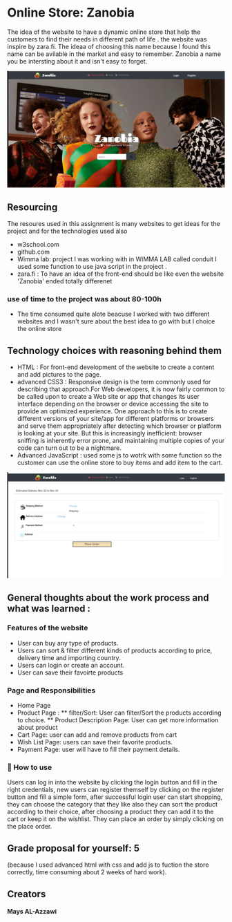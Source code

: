 # Online Store: Zanobia

 The idea of the website to have a dynamic online store that help the customers to find their needs in different path of life .
 the website was inspire by zara.fi. The ideaa of choosing this name because I found this name can be avilable in the market and easy to remember. Zanobia a name you be intersting about it and isn't easy to forget.



![mainpage](images/main-screen2.png)

## Resourcing

The resoures used in this assignment is many websites to get ideas for the project and for the technologies used also 

- w3school.com
- github.com 
- Wimma lab:  project I was working with in WiMMA LAB called conduit I used some function to use java script in the project .
- zara.fi : To have an idea of the front-end should be like even the website 'Zanobia' ended totally differenet 

### use of time to the project was about 80-100h 
 - The time consumed quite alote beacuse I worked with two different websites and I wasn't sure about the best idea to go with but I choice the online store 

## Technology choices with reasoning behind them
- HTML : For front-end development of the website to create a content and add pictures to the page.
-  advanced CSS3 : Responsive design is the term commonly used for describing that approach.For Web developers, it is now fairly common to be called upon to create a Web site or app that changes its user interface depending on the browser or device accessing the site to provide an optimized experience. One approach to this is to create different versions of your site/app for different platforms or browsers and serve them appropriately after detecting which browser or platform is looking at your site. But this is increasingly inefficient: browser sniffing is inherently error prone, and maintaining multiple copies of your code can turn out to be a nightmare.
- Advanced JavaScript : used some js to wotrk with some function so the customer can use the online store to buy items and add item to the cart.


![mainpage](./images/screen2.png)


## General thoughts about the work process and what was learned :

### Features of the website  
- User can buy any type of products. 
- Users can sort & filter different kinds of products according to price, delivery time and importing country.
- Users can login or create an account.
- User can save their favoirte products

### Page and Responsibilities

* Home Page
* Product Page :
** filter/Sort: User can filter/Sort the products according to choice.
** Product Description Page: User can get more information about product
* Cart Page: user can add and remove products from cart
* Wish List Page: users can save their favorite products.
* Payment Page: user will have to fill their payment details.

### 📌 How to use
Users can log in into the website by clicking the login button and fill in the right credentials, 
new users can register themself by clicking on the register button and fill a simple form, after successful 
login user can start shopping, they can choose the category that they like also they can sort the product 
according to their choice, after choosing a product they can add it to the cart or keep it on the wishlist.
They can place an order by simply clicking on the place order.

## Grade proposal for yourself: 5 
(because I used advanced html with css and add js to fuction the store correctly, time consuming about 2 weeks of hard work).

## Creators  

#### Mays AL-Azzawi



 

